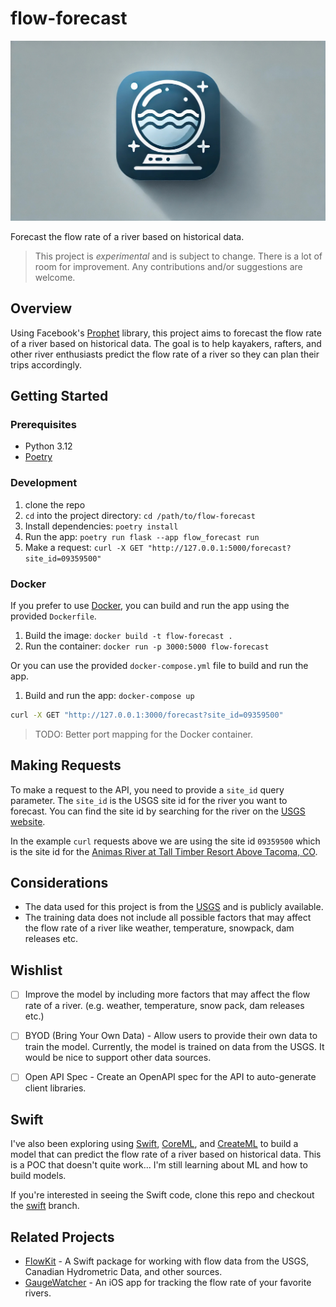 # flow-forecast

![hero](/assets/flowforecast-logo.jpeg)

Forecast the flow rate of a river based on historical data.

> This project is _experimental_ and is subject to change. There is a lot of room for improvement. Any contributions and/or suggestions are welcome.

## Overview

Using Facebook's [Prophet](https://facebook.github.io/prophet/) library, this project aims to forecast the flow rate of a river based on historical data. The goal is to help kayakers, rafters, and other river enthusiasts predict the flow rate of a river so they can plan their trips accordingly.

## Getting Started

### Prerequisites

- Python 3.12
- [Poetry](https://python-poetry.org/)

### Development

1. clone the repo
2. `cd` into the project directory: `cd /path/to/flow-forecast`
3. Install dependencies: `poetry install`
4. Run the app: `poetry run flask --app flow_forecast run`
5. Make a request: `curl -X GET "http://127.0.0.1:5000/forecast?site_id=09359500"`

### Docker

If you prefer to use [Docker](https://www.docker.com/), you can build and run the app using the provided `Dockerfile`.

1. Build the image: `docker build -t flow-forecast .`
2. Run the container: `docker run -p 3000:5000 flow-forecast`

Or you can use the provided `docker-compose.yml` file to build and run the app.

1. Build and run the app: `docker-compose up`

```bash
curl -X GET "http://127.0.0.1:3000/forecast?site_id=09359500"
```

> TODO: Better port mapping for the Docker container.

## Making Requests

To make a request to the API, you need to provide a `site_id` query parameter. The `site_id` is the USGS site id for the river you want to forecast. You can find the site id by searching for the river on the [USGS website](https://waterdata.usgs.gov/nwis).

In the example `curl` requests above we are using the site id `09359500` which is the site id for the [Animas River at Tall Timber Resort Above Tacoma, CO](https://waterdata.usgs.gov/monitoring-location/09359500/#parameterCode=00065&period=P7D&showMedian=false).
 
## Considerations

- The data used for this project is from the [USGS](https://www.usgs.gov/) and is publicly available.
- The training data does not include all possible factors that may affect the flow rate of a river like weather, temperature, snowpack, dam releases etc.


## Wishlist

- [ ] Improve the model by including more factors that may affect the flow rate of a river. (e.g. weather, temperature, snow pack, dam releases etc.)
- [ ] BYOD (Bring Your Own Data) - Allow users to provide their own data to train the model. Currently, the model is trained on data from the USGS. It would be nice to support other data sources.
- [ ] Open API Spec - Create an OpenAPI spec for the API to auto-generate client libraries.


## Swift

I've also been exploring using [Swift](https://developer.apple.com/swift/), [CoreML](https://developer.apple.com/documentation/coreml), and [CreateML](https://developer.apple.com/documentation/createml) to build a model that can predict the flow rate of a river based on historical data. This is a POC that doesn't quite work... I'm still learning about ML and how to build models.

If you're interested in seeing the Swift code, clone this repo and checkout the [swift](https://github.com/drewalth/flow-forecast/tree/swift) branch.

## Related Projects

- [FlowKit](https://github.com/drewalth/FlowKit) - A Swift package for working with flow data from the USGS, Canadian Hydrometric Data, and other sources.
- [GaugeWatcher](https://apps.apple.com/us/app/gaugewatcher/id6498313776) - An iOS app for tracking the flow rate of your favorite rivers.